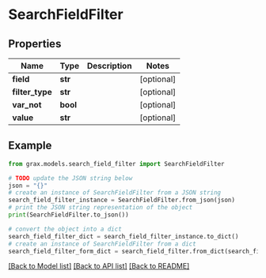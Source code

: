 # SearchFieldFilter


## Properties

Name | Type | Description | Notes
------------ | ------------- | ------------- | -------------
**field** | **str** |  | [optional] 
**filter_type** | **str** |  | [optional] 
**var_not** | **bool** |  | [optional] 
**value** | **str** |  | [optional] 

## Example

```python
from grax.models.search_field_filter import SearchFieldFilter

# TODO update the JSON string below
json = "{}"
# create an instance of SearchFieldFilter from a JSON string
search_field_filter_instance = SearchFieldFilter.from_json(json)
# print the JSON string representation of the object
print(SearchFieldFilter.to_json())

# convert the object into a dict
search_field_filter_dict = search_field_filter_instance.to_dict()
# create an instance of SearchFieldFilter from a dict
search_field_filter_form_dict = search_field_filter.from_dict(search_field_filter_dict)
```
[[Back to Model list]](../README.md#documentation-for-models) [[Back to API list]](../README.md#documentation-for-api-endpoints) [[Back to README]](../README.md)


